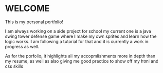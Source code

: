# WELCOME
This is my personal portfolio!

I am always working on a side project for school my current one is a java swing tower defense game where I make my own sprites and learn how the logic works. I am following a tutorial for that and it is currently a work in progress as well.

As for the porfolio, it highlights all my accopmlishments more in depth than my resume, as well as also giving me good practice to show off my html and css skills
